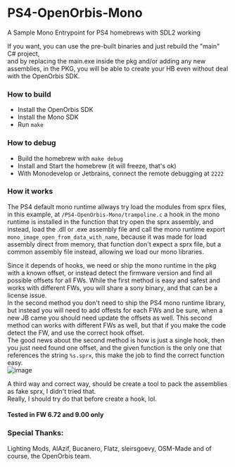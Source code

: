 # PS4-OpenOrbis-Mono
 A Sample Mono Entrypoint for PS4 homebrews with SDL2 working

If you want, you can use the pre-built binaries and just rebuild the "main" C# project,  
and by replacing the main.exe inside the pkg and/or adding any new assemblies,
in the PKG, you will be able to create your HB even without deal with the OpenOrbis SDK.
 
### How to build
 - Install the OpenOrbis SDK
 - Install the Mono SDK
 - Run `make`

### How to debug
 - Build the homebrew with `make debug`
 - Install and Start the homebrew (it will freeze, that's ok)
 - With Monodevelop or Jetbrains, connect the remote debugging at `2222`
 
### How it works
The PS4 default mono runtime allways try load the modules from sprx files,
in this example, at `/PS4-OpenOrbis-Mono/trampoline.c` a hook in the mono runtime is
installed in the function that try open the sprx assembly, and instead, load the .dll or .exe assembly
file and call the mono runtime export `mono_image_open_from_data_with_name`, because it was made
for load assembly direct from memory, that function don't expect a sprx file, but a common
assembly file instead, allowing we load our mono libraries.

Since it depends of hooks, we need or ship the mono runtime in the pkg with a known offset,
or instead detect the firmware version and find all possible offsets for all FWs.
While the first method is easy and safest and works with different FWs, you will share a sony binary, 
and that can be a license issue.  
In the second method you don't need to ship the PS4 mono runtime library, but instead you will
need to add offests for each FWs and be sure, when a new JB came you should need update the offsets as well.
This second method can works with different FWs as well, but that if you make the code detect the FW,
and use the correct hook offset.  
The good news about the second method is how is just a single hook, then you just need found one offset,
and the given function is the only one that references the string `%s.sprx`, this make the job to find the correct function easy.  
![image](https://user-images.githubusercontent.com/10576957/183532405-397dadce-a425-418e-a5e7-c935ca56d3bc.png)

A third way and correct way, should be create a tool to pack the assemblies as fake sprx, I didn't tried that.  
Really, I should try do that before create a hook, lol.

#### Tested in FW 6.72 and 9.00 only

### Special Thanks:
Lighting Mods, AlAzif, Bucanero, Flatz, sleirsgoevy, OSM-Made and of course, the OpenOrbis team.

